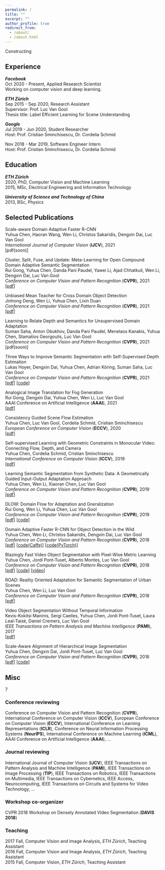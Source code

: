 ```yaml
---
permalink: /
title: ""
excerpt: ""
author_profile: true
redirect_from: 
  - /about/
  - /about.html
---
```


Constructing

## <a name="exp"></a> Experience
**_Facebook_**\
Oct 2020 - Present, Applied Research Scientist\
Working on computer vision and deep learning.

**_ETH Zürich_**\
Sep 2015 - Sep 2020, Research Assistant\
Supervisor: Prof. Luc Van Gool\
Thesis title: Label Efficient Learning for Scene Understanding

**_Google_**\
Jul 2019 - Jun 2020, Student Researcher\
Host: Prof. Cristian Sminchisescu, Dr. Cordelia Schmid

Nov 2018 - Mar 2019, Software Engineer Intern\
Host: Prof. Cristian Sminchisescu, Dr. Cordelia Schmid


## <a name="edu"></a> Education
**_ETH Zürich_**\
2020, PhD, Computer Vision and Machine Learning\
2015, MSc, Electrical Engineering and Information Technology

**_University of Science and Technology of China_**\
2013, BSc, Physics


## <a name="pub"></a> Selected Publications
Scale-aware Domain Adaptive Faster R-CNN\
Yuhua Chen, Haoran Wang, Wen Li, Christos Sakaridis, Dengxin Dai, Luc Van Gool\
*International Journal of Computer Vision* (**IJCV**), 2021\
[pdf(soon)]

<!-- mDALU: Multi-Source Domain Adaptation and Label Unification with Partial Datasets\
Rui Gong, Dengxin Dai, Yuhua Chen, Wen Li, Luc Van Gool\
*Conference on Computer Vision and Pattern Recognition* (**CVPR**), 2021 -->

Cluster, Split, Fuse, and Update: Meta-Learning for Open Compound Domain Adaptive Semantic Segmentation\
Rui Gong, Yuhua Chen, Danda Pani Paudel, Yawei Li, Ajad Chhatkuli, Wen Li, Dengxin Dai, Luc Van Gool\
*Conference on Computer Vision and Pattern Recognition* (**CVPR**), 2021\
[[pdf](https://arxiv.org/pdf/2012.08278.pdf)]

Unbiased Mean Teacher for Cross Domain Object Detection\
Jinhong Deng, Wen Li, Yuhua Chen, Lixin Duan\
*Conference on Computer Vision and Pattern Recognition* (**CVPR**), 2021\
[[pdf](https://arxiv.org/pdf/2003.00707.pdf)]

Learning to Relate Depth and Semantics for Unsupervised Domain Adaptation\
Suman Saha, Anton Obukhov, Danda Pani Paudel, Menelaos Kanakis, Yuhua Chen, Stamatios Georgoulis, Luc Van Gool\
*Conference on Computer Vision and Pattern Recognition* (**CVPR**), 2021\
[pdf(soon)]

Three Ways to Improve Semantic Segmentation with Self-Supervised Depth Estimation\
Lukas Hoyer, Dengxin Dai, Yuhua Chen, Adrian Köring, Suman Saha, Luc Van Gool\
*Conference on Computer Vision and Pattern Recognition* (**CVPR**), 2021\
[[pdf](https://arxiv.org/pdf/2012.10782.pdf)]
[[code](https://github.com/lhoyer/improving_segmentation_with_selfsupervised_depth)]

Analogical Image Translation for Fog Generation\
Rui Gong, Dengxin Dai, Yuhua Chen, Wen Li, Luc Van Gool\
AAAI Conference on Artificial Intelligence (**AAAI**), 2021\
[[pdf](https://arxiv.org/pdf/2006.15618.pdf)]

Consistency Guided Scene Flow Estimation\
Yuhua Chen, Luc Van Gool, Cordelia Schmid, Cristian Sminchisescu\
*European Conference on Computer Vision* (**ECCV**), 2020\
[[pdf](https://arxiv.org/pdf/2006.11242.pdf)]

Self-supervised Learning with Geometric Constraints in Monocular Video: Connecting Flow, Depth, and Camera\
Yuhua Chen, Cordelia Schmid, Cristian Sminchisescu\
*International Conference on Computer Vision* (**ICCV**), 2019\
[[pdf](https://arxiv.org/pdf/1907.05820.pdf)]

Learning Semantic Segmentation from Synthetic Data: A Geometrically Guided Input-Output Adaptation Approach\
Yuhua Chen, Wen Li, Xiaoran Chen, Luc Van Gool\
*Conference on Computer Vision and Pattern Recognition* (**CVPR**), 2019\
[[pdf](https://arxiv.org/pdf/1812.05040.pdf)]

DLOW: Domain Flow for Adaptation and Gneralization\
Rui Gong, Wen Li, Yuhua Chen, Luc Van Gool\
*Conference on Computer Vision and Pattern Recognition* (**CVPR**), 2019\
[[pdf](https://arxiv.org/pdf/1812.05418.pdf)]
[[code](https://github.com/ETHRuiGong/DLOW)]

Domain Adaptive Faster R-CNN for Object Detection in the Wild\
Yuhua Chen, Wen Li, Christos Sakaridis, Dengxin Dai, Luc Van Gool\
*Conference on Computer Vision and Pattern Recognition* (**CVPR**), 2018\
[[pdf](https://arxiv.org/pdf/1803.03243.pdf)]
[[code(Caffe)](https://github.com/yuhuayc/da-faster-rcnn)]
[[code(PyTorch)](https://github.com/krumo/Domain-Adaptive-Faster-RCNN-PyTorch)]

Blazingly Fast Video Object Segmentation with Pixel-Wise Metric Learning\
Yuhua Chen, Jordi Pont-Tuset, Alberto Montes, Luc Van Gool\
*Conference on Computer Vision and Pattern Recognition* (**CVPR**), 2018\
[[pdf](https://arxiv.org/pdf/1804.03131.pdf)]
[[code](https://github.com/yuhuayc/fast-vos)]
[[video](https://www.youtube.com/watch?v=oaBDdO6CCNo)]

ROAD: Reality Oriented Adaptation for Semantic Segmentation of Urban Scenes\
Yuhua Chen, Wen Li, Luc Van Gool\
*Conference on Computer Vision and Pattern Recognition* (**CVPR**), 2018\
[[pdf](https://arxiv.org/pdf/1711.11556.pdf)]

Video Object Segmentation Without Temporal Information\
Kevis-Kokitsi Maninis, Sergi Caelles, Yuhua Chen, Jordi Pont-Tuset, Laura Leal-Taixé, Daniel Cremers, Luc Van Gool\
*IEEE Transactions on Pattern Analysis and Machine Intelligence* (**PAMI**), 2017\
[[pdf](https://arxiv.org/pdf/1709.06031.pdf)]

Scale-Aware Alignment of Hierarchical Image Segmentation\
Yuhua Chen, Dengxin Dai, Jordi Pont-Tuset, Luc Van Gool\
*Conference on Computer Vision and Pattern Recognition* (**CVPR**), 2016\
[[pdf](https://openaccess.thecvf.com/content_cvpr_2016/papers/Chen_Scale-Aware_Alignment_of_CVPR_2016_paper.pdf)]
[[code](https://github.com/yuhuayc/alignhier)]


## <a name="misc"></a> Misc

7

### Conference reviewing
Conference on Computer Vision and Pattern Recognition (**CVPR**), International Conference on Computer Vision (**ICCV**), European Conference on Computer Vision (**ECCV**), International Conference on Learning Representations (**ICLR**), Conference on Neural Information Processing Systems (**NeurIPS**), International Conference on Machine Learning (**ICML**), AAAI Conference on Artificial Intelligence (**AAAI**), ...

### Journal reviewing
International Journal of Computer Vision (**IJCV**), IEEE Transactions on Pattern Analysis and Machine Intelligence (**PAMI**), IEEE Transactions on Image Processing (**TIP**), IEEE Transactions on Robotics, IEEE Transactions on Multimedia, IEEE Transactions on Cybernetics, IEEE Access, Neurocomputing, IEEE Transactions on Circuits and Systems for Video Technology, ... 

### Workshop co-organizer
CVPR 2018 Workshop on Densely Annotated VIdeo Segmentation (**DAVIS 2018**)

### Teaching
2017 Fall, Computer Vision and Image Analysis, *ETH Zürich*, Teaching Assistant\
2016 Fall, Computer Vision and Image Analysis, *ETH Zürich*, Teaching Assistant\
2015 Fall, Computer Vision, *ETH Zürich*, Teaching Assistant

